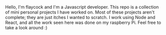 Hello, I'm flaycock and I'm a Javascript developer.
This repo is a collection of mini personal projects I have worked on. Most of these projects aren't complete; they are just itches I wanted to scratch.
I work using Node and React, and all the work seen here was done on my raspberry Pi.
Feel free to take a look around :)
